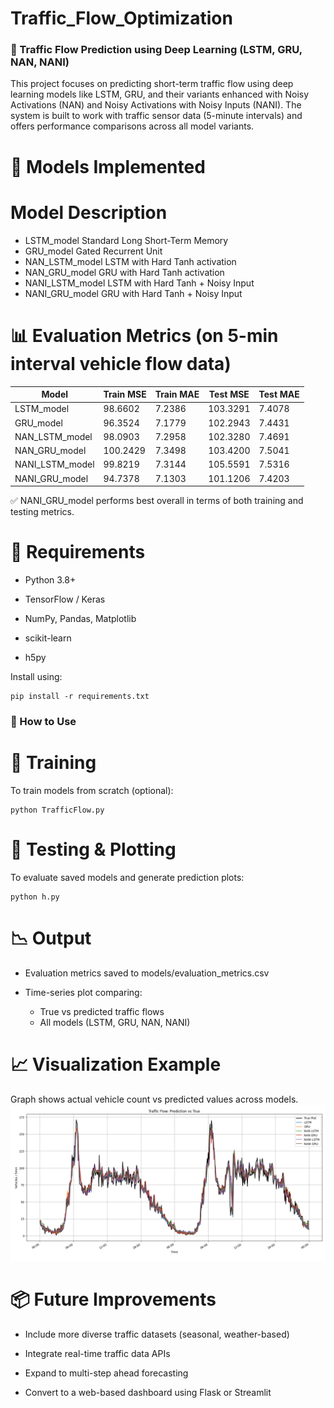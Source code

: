 # Traffic_Flow_Optimization
### 🚦 Traffic Flow Prediction using Deep Learning (LSTM, GRU, NAN, NANI)
This project focuses on predicting short-term traffic flow using deep learning models like LSTM, GRU, and their variants enhanced with Noisy Activations (NAN) and Noisy Activations with Noisy Inputs (NANI). The system is built to work with traffic sensor data (5-minute intervals) and offers performance comparisons across all model variants.

# 🚀 Models Implemented
# Model	Description
- LSTM_model	Standard Long Short-Term Memory
- GRU_model	Gated Recurrent Unit
- NAN_LSTM_model	LSTM with Hard Tanh activation
- NAN_GRU_model	GRU with Hard Tanh activation
- NANI_LSTM_model	LSTM with Hard Tanh + Noisy Input
- NANI_GRU_model	GRU with Hard Tanh + Noisy Input

# 📊 Evaluation Metrics (on 5-min interval vehicle flow data)
| Model	| Train MSE |	Train MAE |	Test MSE |	Test MAE |
|-------|-----------|-----------|----------|-----------|
| LSTM_model |	98.6602 |	7.2386 |	103.3291 |	7.4078 |
| GRU_model	| 96.3524	| 7.1779 |	102.2943 |	7.4431 |
| NAN_LSTM_model | 	98.0903	| 7.2958 | 	102.3280 |	7.4691|
| NAN_GRU_model |	100.2429 |	7.3498 |	103.4200 |	7.5041 |
| NANI_LSTM_model	 | 99.8219 |	7.3144 |	105.5591 |	7.5316 |
| NANI_GRU_model |	94.7378 |	7.1303 |	101.1206 |	7.4203 |

✅ NANI_GRU_model performs best overall in terms of both training and testing metrics.

# 📌 Requirements
- Python 3.8+

- TensorFlow / Keras

- NumPy, Pandas, Matplotlib

- scikit-learn

- h5py

Install using:
```
pip install -r requirements.txt
```
### 📂 How to Use
# 🔧 Training
To train models from scratch (optional):
```
python TrafficFlow.py
```
# 🧪 Testing & Plotting
To evaluate saved models and generate prediction plots:
```
python h.py
```
# 📉 Output
- Evaluation metrics saved to models/evaluation_metrics.csv

- Time-series plot comparing:
    - True vs predicted traffic flows
    - All models (LSTM, GRU, NAN, NANI)

# 📈 Visualization Example

Graph shows actual vehicle count vs predicted values across models.
![Output_Graph](ouput.png)

# 📦 Future Improvements
- Include more diverse traffic datasets (seasonal, weather-based)

- Integrate real-time traffic data APIs

- Expand to multi-step ahead forecasting

- Convert to a web-based dashboard using Flask or Streamlit

